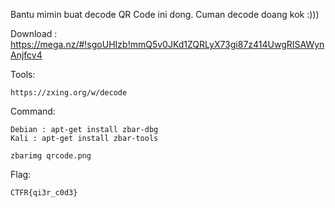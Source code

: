 Bantu mimin buat decode QR Code ini dong. Cuman decode doang kok :)))

Download : https://mega.nz/#!sgoUHIzb!mmQ5v0JKd1ZQRLyX73gi87z414UwgRISAWynAnjfcv4

Tools:
```
https://zxing.org/w/decode
```

Command:
```
Debian : apt-get install zbar-dbg
Kali : apt-get install zbar-tools

zbarimg qrcode.png 
```

Flag:
```	
CTFR{qi3r_c0d3}
```